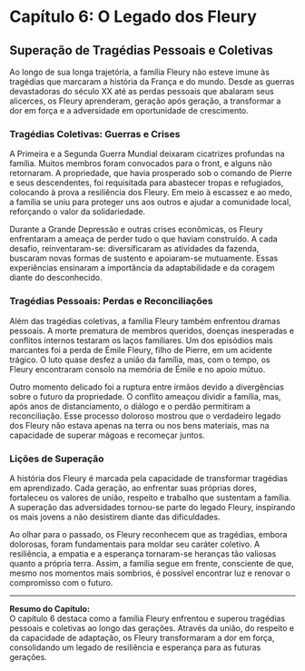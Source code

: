 # Capítulo 6: O Legado dos Fleury

## Superação de Tragédias Pessoais e Coletivas

Ao longo de sua longa trajetória, a família Fleury não esteve imune às tragédias que marcaram a história da França e do mundo. Desde as guerras devastadoras do século XX até as perdas pessoais que abalaram seus alicerces, os Fleury aprenderam, geração após geração, a transformar a dor em força e a adversidade em oportunidade de crescimento.

### Tragédias Coletivas: Guerras e Crises

A Primeira e a Segunda Guerra Mundial deixaram cicatrizes profundas na família. Muitos membros foram convocados para o front, e alguns não retornaram. A propriedade, que havia prosperado sob o comando de Pierre e seus descendentes, foi requisitada para abastecer tropas e refugiados, colocando à prova a resiliência dos Fleury. Em meio à escassez e ao medo, a família se uniu para proteger uns aos outros e ajudar a comunidade local, reforçando o valor da solidariedade.

Durante a Grande Depressão e outras crises econômicas, os Fleury enfrentaram a ameaça de perder tudo o que haviam construído. A cada desafio, reinventaram-se: diversificaram as atividades da fazenda, buscaram novas formas de sustento e apoiaram-se mutuamente. Essas experiências ensinaram a importância da adaptabilidade e da coragem diante do desconhecido.

### Tragédias Pessoais: Perdas e Reconciliações

Além das tragédias coletivas, a família Fleury também enfrentou dramas pessoais. A morte prematura de membros queridos, doenças inesperadas e conflitos internos testaram os laços familiares. Um dos episódios mais marcantes foi a perda de Émile Fleury, filho de Pierre, em um acidente trágico. O luto quase desfez a união da família, mas, com o tempo, os Fleury encontraram consolo na memória de Émile e no apoio mútuo.

Outro momento delicado foi a ruptura entre irmãos devido a divergências sobre o futuro da propriedade. O conflito ameaçou dividir a família, mas, após anos de distanciamento, o diálogo e o perdão permitiram a reconciliação. Esse processo doloroso mostrou que o verdadeiro legado dos Fleury não estava apenas na terra ou nos bens materiais, mas na capacidade de superar mágoas e recomeçar juntos.

### Lições de Superação

A história dos Fleury é marcada pela capacidade de transformar tragédias em aprendizado. Cada geração, ao enfrentar suas próprias dores, fortaleceu os valores de união, respeito e trabalho que sustentam a família. A superação das adversidades tornou-se parte do legado Fleury, inspirando os mais jovens a não desistirem diante das dificuldades.

Ao olhar para o passado, os Fleury reconhecem que as tragédias, embora dolorosas, foram fundamentais para moldar seu caráter coletivo. A resiliência, a empatia e a esperança tornaram-se heranças tão valiosas quanto a própria terra. Assim, a família segue em frente, consciente de que, mesmo nos momentos mais sombrios, é possível encontrar luz e renovar o compromisso com o futuro.

---

**Resumo do Capítulo:**  
O capítulo 6 destaca como a família Fleury enfrentou e superou tragédias pessoais e coletivas ao longo das gerações. Através da união, do respeito e da capacidade de adaptação, os Fleury transformaram a dor em força, consolidando um legado de resiliência e esperança para as futuras gerações.